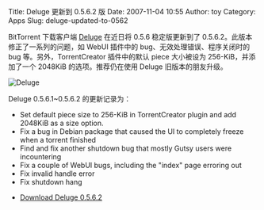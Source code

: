 Title: Deluge 更新到 0.5.6.2 版
Date: 2007-11-04 10:55
Author: toy
Category: Apps
Slug: deluge-updated-to-0562

BitTorrent 下载客户端 [Deluge](http://deluge-torrent.org/) 在近日将
0.5.6 稳定版更新到了 0.5.6.2。此版本修正了一系列的问题，如 WebUI
插件中的 bug、无效处理错误、程序关闭时的 bug 等。另外，TorrentCreator
插件中的默认 piece 大小被设为 256-KiB，并添加了一个 2048KiB
的选项。推荐仍在使用 Deluge 旧版本的朋友升级。

![Deluge](http://i.linuxtoy.org/i/logo/deluge.png)

Deluge 0.5.6.1~0.5.6.2 的更新记录为：

* Set default piece size to 256-KiB in TorrentCreator plugin and add
2048KiB as a size option.  
* Fix a bug in Debian package that caused the UI to completely freeze
when a torrent finished  
* Find and fix another shutdown bug that mostly Gutsy users were
incountering  
* Fix a couple of WebUI bugs, including the "index" page erroring out  
* Fix invalid handle error  
* Fix shutdown hang

- [Download Deluge 0.5.6.2](http://deluge-torrent.org/downloads)
